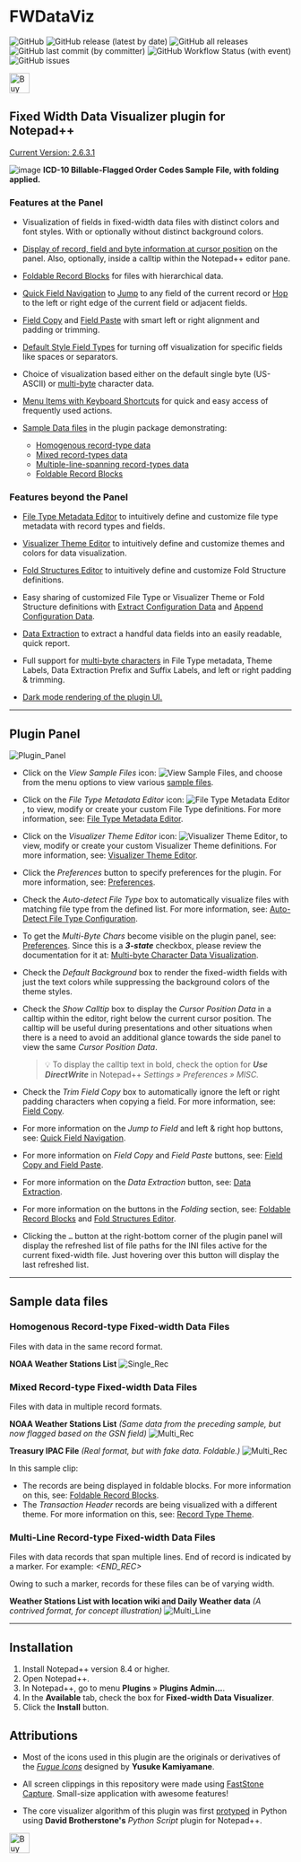 # FWDataViz

![GitHub](https://img.shields.io/github/license/shriprem/FWDataViz)
![GitHub release (latest by date)](https://img.shields.io/github/v/release/shriprem/FWDataViz)
![GitHub all releases](https://img.shields.io/github/downloads/shriprem/FWDataViz/total)
&nbsp;&nbsp;&nbsp;&nbsp;&nbsp;
![GitHub last commit (by committer)](https://img.shields.io/github/last-commit/shriprem/FWDataViz)
![GitHub Workflow Status (with event)](https://img.shields.io/github/actions/workflow/status/shriprem/FWDataViz/CI_build.yml)
![GitHub issues](https://img.shields.io/github/issues/shriprem/FWDataViz)

<a href='https://ko-fi.com/S6S417WICS' target='_blank'><img height='36' style='border:0px;height:36px;' src='https://storage.ko-fi.com/cdn/kofi5.png?v=6' border='0' alt='Buy Me a Coffee at ko-fi.com' /></a>

## Fixed Width Data Visualizer plugin for Notepad++
[Current Version: 2.6.3.1](https://github.com/shriprem/FWDataViz/releases/tag/v2.6.3.1)

![image](https://raw.githubusercontent.com/shriprem/FWDataViz/master/images/foldable_orders_file.png)
**ICD-10 Billable-Flagged Order Codes Sample File, with folding applied.**


### Features at the Panel
* Visualization of fields in fixed-width data files with distinct colors and font styles. With or optionally without distinct background colors.

* [Display of record, field and byte information at cursor position](#fixed-width-data-visualizer-panel) on the panel. Also, optionally, inside a calltip within the Notepad++ editor pane.

* [Foldable Record Blocks](https://github.com/shriprem/FWDataViz/blob/master/docs/foldable_record_blocks.md) for files with hierarchical data.

* [Quick Field Navigation](https://github.com/shriprem/FWDataViz/blob/master/docs/field_navigation.md) to [Jump](https://github.com/shriprem/FWDataViz/blob/master/docs/field_navigation.md#jump-to-field) to any field of the current record or [Hop](https://github.com/shriprem/FWDataViz/blob/master/docs/field_navigation.md#hop-field) to the left or right edge of the current field or adjacent fields.

* [Field Copy](https://github.com/shriprem/FWDataViz/blob/master/docs/field_copy_paste.md#field-copy) and [Field Paste](https://github.com/shriprem/FWDataViz/blob/master/docs/field_copy_paste.md#field-paste) with smart left or right alignment and padding or trimming.

* [Default Style Field Types](https://github.com/shriprem/FWDataViz/blob/master/docs/field_type_dialog.md#default-style) for turning off visualization for specific fields like spaces or separators.

* Choice of visualization based either on the default single byte (US-ASCII) or [multi-byte](https://github.com/shriprem/FWDataViz/blob/master/docs/multibyte_character_data.md) character data.

* [Menu Items with Keyboard Shortcuts](https://github.com/shriprem/FWDataViz/blob/master/docs/menu_shortcuts.md) for quick and easy access of frequently used actions.

* [Sample Data files](#sample-data-files) in the plugin package demonstrating:
   * [Homogenous record-type data](#homogenous-record-type-fixed-width-data-files)
   * [Mixed record-types data](#mixed-record-type-fixed-width-data-files)
   * [Multiple-line-spanning record-types data](#multi-line-record-type-fixed-width-data-files)
   * [Foldable Record Blocks](https://github.com/shriprem/FWDataViz/blob/master/docs/foldable_record_blocks.md)

### Features beyond the Panel

* [File Type Metadata Editor](https://github.com/shriprem/FWDataViz/blob/master/docs/file_type_config_dialog.md) to intuitively define and customize file type metadata with record types and fields.

* [Visualizer Theme Editor](https://github.com/shriprem/FWDataViz/blob/master/docs/theme_config_dialog.md) to intuitively define and customize themes and colors for data visualization.

* [Fold Structures Editor](https://github.com/shriprem/FWDataViz/blob/master/docs/fold_structs_editor.md) to intuitively define and customize Fold Structure definitions.

* Easy sharing of customized File Type or Visualizer Theme or Fold Structure definitions with [Extract Configuration Data](https://github.com/shriprem/FWDataViz/blob/master/docs/config_extract_dialog.md) and [Append Configuration Data](https://github.com/shriprem/FWDataViz/blob/master/docs/config_append_dialog.md).

* [Data Extraction](https://github.com/shriprem/FWDataViz/blob/master/docs/data_extract_dialog.md) to extract a handful data fields into an easily readable, quick report.

* Full support for [multi-byte characters](https://github.com/shriprem/FWDataViz/blob/master/docs/multibyte_character_support.md) in File Type metadata, Theme Labels, Data Extraction Prefix and Suffix Labels, and left or right padding & trimming.

* [Dark mode rendering of the plugin UI.](https://github.com/shriprem/FWDataViz/blob/master/docs/dark_mode_ui.md)

---

## Plugin Panel
![Plugin_Panel](https://raw.githubusercontent.com/shriprem/FWDataViz/master/images/plugin_panel.png)

* Click on the _View Sample Files_ icon: ![View Sample Files](https://raw.githubusercontent.com/shriprem/FWDataViz/master/src/Resources/file_samples.bmp), and choose from the menu options to view various [sample files](#sample-data-files).

* Click on the _File Type Metadata Editor_ icon: ![File Type Metadata Editor](https://raw.githubusercontent.com/shriprem/FWDataViz/master/src/Resources/file_config.bmp), to view, modify or create your custom File Type definitions. For more information, see: [File Type Metadata Editor](https://github.com/shriprem/FWDataViz/blob/master/docs/file_type_config_dialog.md).

* Click on the _Visualizer Theme Editor_ icon: ![Visualizer Theme Editor](https://raw.githubusercontent.com/shriprem/FWDataViz/master/src/Resources/color_config.bmp), to view, modify or create your custom Visualizer Theme definitions. For more information, see: [Visualizer Theme Editor](https://github.com/shriprem/FWDataViz/blob/master/docs/theme_config_dialog.md).

* Click the _Preferences_ button to specify preferences for the plugin. For more information, see: [Preferences](https://github.com/shriprem/FWDataViz/blob/master/docs/preferences_dialog.md).

* Check the _Auto-detect File Type_ box to automatically visualize files with matching file type from the defined list. For more information, see: [Auto-Detect File Type Configuration](https://github.com/shriprem/FWDataViz/blob/master/docs/auto_detect_file_type.md).

* To get the _Multi-Byte Chars_ become visible on the plugin panel, see: [Preferences](https://github.com/shriprem/FWDataViz/blob/master/docs/preferences_dialog.md). Since this is a **_3-state_** checkbox, please review the documentation for it at: [Multi-byte Character Data Visualization](https://github.com/shriprem/FWDataViz/blob/master/docs/multibyte_character_data.md#quick-override-from-panel).

* Check the _Default Background_ box to render the fixed-width fields with just the text colors while suppressing the background colors of the theme styles.

* Check the _Show Calltip_ box to display the _Cursor Position Data_ in a calltip within the editor, right below the current cursor position. The calltip will be useful during presentations and other situations when there is a need to avoid an additional glance towards the side panel to view the same _Cursor Position Data_.

  > :bulb: To display the calltip text in bold, check the option for _**Use DirectWrite**_ in Notepad++ _Settings » Preferences » MISC._

* Check the _Trim Field Copy_ box to automatically ignore the left or right padding characters when copying a field. For more information, see: [Field Copy](https://github.com/shriprem/FWDataViz/blob/master/docs/field_copy_paste.md#field-copy).

* For more information on the _Jump to Field_ and left & right hop buttons, see: [Quick Field Navigation](https://github.com/shriprem/FWDataViz/blob/master/docs/field_navigation.md).

* For more information on _Field Copy_ and _Field Paste_ buttons, see: [Field Copy and Field Paste](https://github.com/shriprem/FWDataViz/blob/master/docs/field_copy_paste.md).

* For more information on the _Data Extraction_ button, see: [Data Extraction](https://github.com/shriprem/FWDataViz/blob/master/docs/data_extract_dialog.md).

* For more information on the buttons in the _Folding_ section, see: [Foldable Record Blocks](https://github.com/shriprem/FWDataViz/blob/master/docs/foldable_record_blocks.md) and [Fold Structures Editor](https://github.com/shriprem/FWDataViz/blob/master/docs/fold_structs_editor.md).

* Clicking the `…` button at the right-bottom corner of the plugin panel will display the refreshed list of file paths for the INI files active for the current fixed-width file. Just hovering over this button will display the last refreshed list.


---

## Sample data files

### Homogenous Record-type Fixed-width Data Files
Files with data in the same record format.

__NOAA Weather Stations List__
![Single_Rec](https://raw.githubusercontent.com/shriprem/FWDataViz/master/images/single_rec_weather_stations.png)


### Mixed Record-type Fixed-width Data Files
Files with data in multiple record formats.

__NOAA Weather Stations List__
_(Same data from the preceding sample, but now flagged based on the GSN field)_
![Multi_Rec](https://raw.githubusercontent.com/shriprem/FWDataViz/master/images/multi_rec_weather_stations.png)


__Treasury IPAC File__
_(Real format, but with fake data. Foldable.)_
![Multi_Rec](https://raw.githubusercontent.com/shriprem/FWDataViz/master/images/multi_rec_ipac_file.png)

In this sample clip:
* The records are being displayed in foldable blocks. For more information on this, see: [Foldable Record Blocks](https://github.com/shriprem/FWDataViz/blob/master/docs/foldable_record_blocks.md).
* The _Transaction Header_ records are being visualized with a different theme. For more information on this, see: [Record Type Theme](https://github.com/shriprem/FWDataViz/blob/master/docs/record_type_theme.md).

### Multi-Line Record-type Fixed-width Data Files
Files with data records that span multiple lines. End of record is indicated by a marker. For example: _<END_REC>_

Owing to such a marker, records for these files can be of varying width.

__Weather Stations List with location wiki and Daily Weather data__ _(A contrived format, for concept illustration)_
![Multi_Line](https://raw.githubusercontent.com/shriprem/FWDataViz/master/images/multi_line_record_file.png)

---

## Installation
1. Install Notepad++ version 8.4 or higher.
2. Open Notepad++.
3. In Notepad++, go to menu **Plugins** » **Plugins Admin...**.
4. In the **Available** tab, check the box for **Fixed-width Data Visualizer**.
5. Click the **Install** button.

## Attributions
* Most of the icons used in this plugin are the originals or derivatives of the [*Fugue Icons*](https://p.yusukekamiyamane.com) designed by **Yusuke Kamiyamane**.

* All screen clippings in this repository were made using [FastStone Capture](https://www.faststone.org/FSCaptureDetail.htm). Small-size application with awesome features!
* The core visualizer algorithm of this plugin was first [protyped](https://github.com/shriprem/FWDataViz/blob/master/docs/Visualizer_prototype.py) in Python using **David Brotherstone's** *Python Script* plugin for Notepad++.

<a href='https://ko-fi.com/S6S417WICS' target='_blank'><img height='36' style='border:0px;height:36px;' src='https://storage.ko-fi.com/cdn/kofi5.png?v=6' border='0' alt='Buy Me a Coffee at ko-fi.com' /></a>